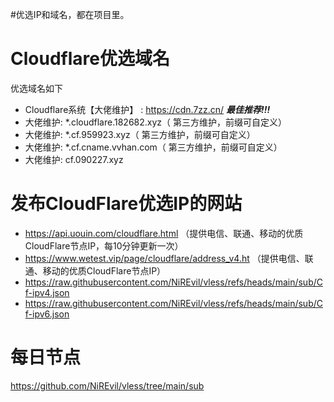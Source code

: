 #优选IP和域名，都在项目里。
# Cloudflare优选域名

优选域名如下

- Cloudflare系统【大佬维护】 : https://cdn.7zz.cn/ ***最佳推荐!!!***
- 大佬维护: *.cloudflare.182682.xyz（ 第三方维护，前缀可自定义）
- 大佬维护: *.cf.959923.xyz（ 第三方维护，前缀可自定义）
- 大佬维护: *.cf.cname.vvhan.com（ 第三方维护，前缀可自定义）
- 大佬维护:   cf.090227.xyz

# 发布CloudFlare优选IP的网站
- https://api.uouin.com/cloudflare.html （提供电信、联通、移动的优质CloudFlare节点IP，每10分钟更新一次）
- https://www.wetest.vip/page/cloudflare/address_v4.ht （提供电信、联通、移动的优质CloudFlare节点IP）
- https://raw.githubusercontent.com/NiREvil/vless/refs/heads/main/sub/Cf-ipv4.json
- https://raw.githubusercontent.com/NiREvil/vless/refs/heads/main/sub/Cf-ipv6.json
# 每日节点
https://github.com/NiREvil/vless/tree/main/sub
